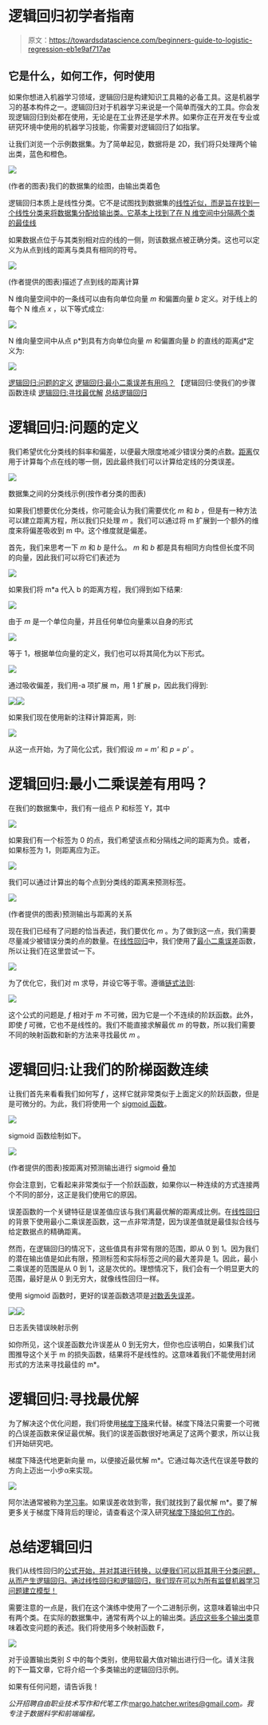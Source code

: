 # 逻辑回归初学者指南

> 原文：<https://towardsdatascience.com/beginners-guide-to-logistic-regression-eb1e9af717ae>

## 它是什么，如何工作，何时使用

如果你想进入机器学习领域，逻辑回归是构建知识工具箱的必备工具。这是机器学习的基本构件之一。逻辑回归对于机器学习来说是一个简单而强大的工具。你会发现逻辑回归到处都在使用，无论是在工业界还是学术界。如果你正在开发在专业或研究环境中使用的机器学习技能，你需要对逻辑回归了如指掌。

让我们浏览一个示例数据集。为了简单起见，数据将是 2D，我们将只处理两个输出类，蓝色和橙色。

![](img/a1564678cda57c7e559a0b505f4b0253.png)

(作者的图表)我们的数据集的绘图，由输出类着色

逻辑回归本质上是线性分类。它不是试图找到数据集的[线性近似，而是旨在找到一个线性分类来将数据集分配给输出类。它基本上找到了在 N 维空间中分隔两个类的最佳线](/closed-form-solution-to-linear-regression-e1fe14c1cbef)

如果数据点位于与其类别相对应的线的一侧，则该数据点被正确分类。这也可以定义为从点到线的距离与类具有相同的符号。

![](img/0fb31f58cb1bc36e974dbc89dc4b693a.png)

(作者提供的图表)描述了点到线的距离计算

N 维向量空间中的一条线可以由有向单位向量 *m* 和偏置向量 *b* 定义。对于线上的每个 N 维点 *x* ，以下等式成立:

![](img/82ecbaa111bb9804eb98731701ca5353.png)

N 维向量空间中从点 p*到具有方向单位向量 *m* 和偏置向量 *b* 的直线的距离[d](https://brilliant.org/wiki/dot-product-distance-between-point-and-a-line/)*定义为:

![](img/28d46a96e9130879506b8a107452a61c.png)

[逻辑回归:问题的定义](#0b75)
[逻辑回归:最小二乘误差有用吗？](#32f9)
【逻辑回归:使我们的步骤函数连续
[逻辑回归:寻找最优解](#dae4)
[总结逻辑回归](#e3d9)

# 逻辑回归:问题的定义

我们希望优化分类线的斜率和偏差，以便最大限度地减少错误分类的点数。[距离](https://brilliant.org/wiki/dot-product-distance-between-point-and-a-line/)仅用于计算每个点在线的哪一侧，因此最终我们可以计算给定线的分类误差。

![](img/4f382b0e30c8fd313bfd24d1706f7ecf.png)

数据集之间的分类线示例(按作者分类的图表)

如果我们想要优化分类线，你可能会认为我们需要优化 *m* 和 *b* ，但是有一种方法可以建立距离方程，所以我们只处理 *m* 。我们可以通过将 m 扩展到一个额外的维度来将偏差吸收到 m 中。这个维度就是偏差。

首先，我们来思考一下 *m* 和 *b* 是什么。 *m* 和 *b* 都是具有相同方向性但长度不同的向量，因此我们可以将它们表述为

![](img/35cf1e7c7b96f4afa273f83336c23a11.png)

如果我们将 m*a 代入 b 的距离方程，我们得到如下结果:

![](img/01b3dfee7f50a217a5a552e3efe29a1a.png)

由于 *m* 是一个单位向量，并且任何单位向量乘以自身的形式

![](img/d06c397ebedd60ea457d855316a9fdb6.png)

等于 1，根据单位向量的定义，我们也可以将其简化为以下形式。

![](img/74357b901e0503d808bfc705c6eb2c6a.png)

通过吸收偏差，我们用-a 项扩展 m，用 1 扩展 p，因此我们得到:

![](img/5d4b3c099afa7895d8ce0416dcca1449.png)![](img/65b3ec785000efe5cc9062d918a026de.png)

如果我们现在使用新的注释计算距离，则:

![](img/ed9dca1d8e3ec1d2eac95ac87c0e445f.png)

从这一点开始，为了简化公式，我们假设 *m = m'* 和 *p = p'* 。

# 逻辑回归:最小二乘误差有用吗？

在我们的数据集中，我们有一组点 P 和标签 Y，其中

![](img/8a8f74007617625d2c3294f10f54444f.png)

如果我们有一个标签为 0 的点，我们希望该点和分隔线之间的距离为负。或者，如果标签为 1，则距离应为正。

![](img/4844f112fc1f96999596e7583de0001d.png)

我们可以通过计算出的每个点到分类线的距离来预测标签。

![](img/92f45f1a3f6683967516f2522de049d0.png)

(作者提供的图表)预测输出与距离的关系

现在我们已经有了问题的恰当表述，我们要优化 *m* 。为了做到这一点，我们需要尽量减少被错误分类的点的数量。在[线性回归](/closed-form-solution-to-linear-regression-e1fe14c1cbef)中，我们使用了[最小二乘误差](https://www.investopedia.com/terms/l/least-squares-method.asp#:~:text=The%20term%20%E2%80%9Cleast%20squares%E2%80%9D%20is,on%20the%20horizontal%20x%2Daxis.)函数，所以让我们在这里尝试一下。

![](img/384316f48538908a6cbc65f5fab22f12.png)

为了优化它，我们对 m 求导，并设它等于零。遵循[链式法则](https://tutorial.math.lamar.edu/classes/calci/chainrule.aspx):

![](img/88d2599a3fc16aeef319d05314022495.png)

这个公式的问题是, *f* 相对于 *m* 不可微，因为它是一个不连续的阶跃函数。此外，即使 *f* 可微，它也不是线性的。我们不能直接求解最优 *m* 的导数，所以我们需要不同的映射函数和新的方法来寻找最优 *m* 。

# 逻辑回归:让我们的阶梯函数连续

让我们首先来看看我们如何写 *f* ，这样它就非常类似于上面定义的阶跃函数，但是是可微分的。为此，我们将使用一个 [sigmoid 函数](https://machinelearningmastery.com/a-gentle-introduction-to-sigmoid-function/)。

![](img/dd47ae18993d22d06862ae99a116bb4b.png)

sigmoid 函数绘制如下。

![](img/4817d81e5b70ba4d8f2cb1d0a5c20969.png)

(作者提供的图表)按距离对预测输出进行 sigmoid 叠加

你会注意到，它看起来非常类似于一个阶跃函数，如果你以一种连续的方式连接两个不同的部分，这正是我们使用它的原因。

误差函数的一个关键特征是误差值应该与我们离最优解的距离成比例。在[线性回归](/closed-form-solution-to-linear-regression-e1fe14c1cbef)的背景下使用最小二乘误差函数，这一点非常清楚，因为误差值就是最佳拟合线与给定数据点的精确距离。

然而，在逻辑回归的情况下，这些值具有非常有限的范围，即从 0 到 1。因为我们的潜在输出值是如此有限，预测标签和实际标签之间的最大差异是 1。因此，最小二乘误差的范围是从 0 到 1，这是次优的。理想情况下，我们会有一个明显更大的范围，最好是从 0 到无穷大，就像线性回归一样。

使用 sigmoid 函数时，更好的误差函数选项是[对数丢失误差](https://dasha.ai/en-us/blog/log-loss-function)。

![](img/10f3a7380704747ff3e6bf5b7908f5b9.png)![](img/5f3b35e276dbfd55e4327f524d71bb9c.png)

日志丢失错误映射示例

如你所见，这个误差函数允许误差从 0 到无穷大，但你也应该明白，如果我们试图推导这个关于 m 的损失函数，结果将不是线性的。这意味着我们不能使用封闭形式的方法来寻找最佳的 m*。

# 逻辑回归:寻找最优解

为了解决这个优化问题，我们将使用[梯度下降](https://ml-cheatsheet.readthedocs.io/en/latest/gradient_descent.html#:~:text=Gradient%20descent%20is%20an%20optimization,the%20parameters%20of%20our%20model.)来代替。梯度下降法只需要一个可微的凸误差函数来保证最优解。我们的误差函数很好地满足了这两个要求，所以让我们开始研究吧。

梯度下降迭代地更新向量 m，以便接近最优解 m*。它通过每次迭代在误差导数的方向上迈出一小步α来实现。

![](img/3162dd8c4bf2504ca2165b4a18ca3c8b.png)

阿尔法通常被称为[学习率](/understanding-learning-rates-and-how-it-improves-performance-in-deep-learning-d0d4059c1c10)。如果误差收敛到零，我们就找到了最优解 m*。要了解更多关于梯度下降背后的理论，请查看这个深入研究[梯度下降如何工作的](/gradient-descent-algorithm-a-deep-dive-cf04e8115f21)。

# 总结逻辑回归

我们从线性回归的[公式开始，并对其进行转换，以便我们可以将其用于分类问题，从而产生逻辑回归。通过线性回归和逻辑回归，我们现在可以为所有监督机器学习问题建立模型！](/closed-form-solution-to-linear-regression-e1fe14c1cbef)

需要注意的一点是，我们在这个演练中使用了一个二进制示例，这意味着输出中只有两个类。在实际的数据集中，通常有两个以上的输出类。[适应这些多个输出类](/multiclass-logistic-regression-from-scratch-9cc0007da372)意味着改变问题的表述。我们将使用多个映射函数 F，

![](img/fd09c4e505eb80bc819a31790968daef.png)

对于设置输出类别 *S* 中的每个类别，使用软最大值对输出进行归一化。请关注我的下一篇文章，它将介绍一个多类输出的逻辑回归示例。

如果有任何问题，请告诉我！

*公开招聘自由职业技术写作和代笔工作:*[margo.hatcher.writes@gmail.com](mailto:margo.hatcher.writes@gmail.com)*。我专注于数据科学和前端编程。*